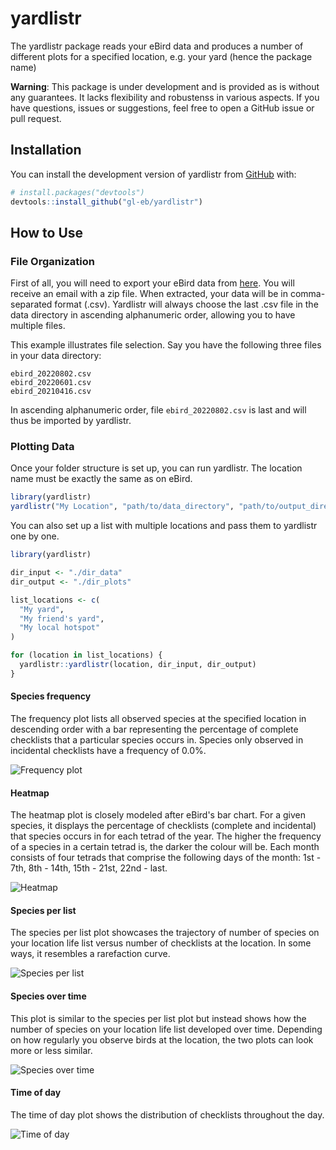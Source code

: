 
# yardlistr

<!-- badges: start -->
<!-- badges: end -->

The yardlistr package reads your eBird data and produces a number of different plots for a specified location,
e.g. your yard (hence the package name)

**Warning**: This package is under development and is provided as is without any guarantees.
It lacks flexibility and robustenss in various aspects.
If you have questions, issues or suggestions, feel free to open a GitHub issue or pull request.

## Installation

You can install the development version of yardlistr from [GitHub](https://github.com/) with:

``` r
# install.packages("devtools")
devtools::install_github("gl-eb/yardlistr")
```

## How to Use

### File  Organization

First of all, you will need to export your eBird data from [here](https://ebird.org/downloadMyData).
You will receive an email with a zip file.
When extracted, your data will be in comma-separated format (.csv).
Yardlistr will always choose the last .csv file in the data directory in ascending alphanumeric order,
allowing you to have multiple files.

This example illustrates file selection.
Say you have the following three files in your data directory:

```
ebird_20220802.csv
ebird_20220601.csv
ebird_20210416.csv
```
In ascending alphanumeric order, file ```ebird_20220802.csv``` is last and will thus be imported by yardlistr.

### Plotting Data

Once your folder structure is set up, you can run yardlistr.
The location name must be exactly the same as on eBird.

``` r
library(yardlistr)
yardlistr("My Location", "path/to/data_directory", "path/to/output_directory")
```

You can also set up a list with multiple locations and pass them to yardlistr one by one.

``` r
library(yardlistr)

dir_input <- "./dir_data"
dir_output <- "./dir_plots"

list_locations <- c(
  "My yard",
  "My friend's yard",
  "My local hotspot"
)

for (location in list_locations) {
  yardlistr::yardlistr(location, dir_input, dir_output)
}
```

#### Species frequency

The frequency plot lists all observed species at the specified location in descending order with a bar representing the percentage of complete checklists that a particular species occurs in.
Species only observed in incidental checklists have a frequency of 0.0%.

![Frequency plot](man/figures/location_frequency.png)

#### Heatmap

The heatmap plot is closely modeled after eBird's bar chart.
For a given species, it displays the percentage of checklists (complete and incidental) that species occurs in for each tetrad of the year.
The higher the frequency of a species in a certain tetrad is, the darker the colour will be.
Each month consists of four tetrads that comprise the following days of the month: 1st - 7th, 8th - 14th, 15th - 21st, 22nd - last.

![Heatmap](man/figures/location_heatmap.png)

#### Species per list

The species per list plot showcases the trajectory of number of species on your location life list versus number of checklists at the location.
In some ways, it resembles a rarefaction curve.

![Species per list](man/figures/location_lists.png)

#### Species over time

This plot is similar to the species per list plot but instead shows how the number of species on your location life list developed over time.
Depending on how regularly you observe birds at the location, the two plots can look more or less similar.

![Species over time](man/figures/location_time.png)

#### Time of day

The time of day plot shows the distribution of checklists throughout the day.

![Time of day](man/figures/location_lists_time.png)
